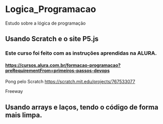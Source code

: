 # Logica_Programacao
Estudo sobre a lógica de programação 
## Usando Scratch e o site P5.js
### Este curso foi feito com as instruções aprendidas na ALURA.
#### https://cursos.alura.com.br/formacao-programacao?preRequirementFrom=primeiros-passos-devops
Pong pelo Scratch
https://scratch.mit.edu/projects/767533077

Freeway
## Usando  arrays e laços, tendo o código de forma mais limpa.
